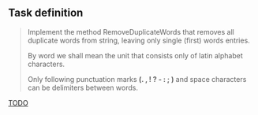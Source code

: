 ## Task definition ##

> Implement the method RemoveDuplicateWords that removes all duplicate words from string, leaving only single (first) words entries.
> 
> By word we shall mean the unit that consists only of latin alphabet characters.
>
> Only following punctuation marks **(. , ! ? - : ; )** and space characters can be delimiters between words.
 
[TODO](https://github.com/EPM-RD-NETLAB/Developing-modern-web-applications-with-ASP.NET-and-Microsoft-Azure/blob/master/PadawansToDo.md)
